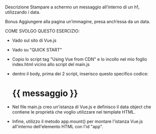 Descrizione
Stampare a schermo un messaggio all’interno di un h1, utilizzando i data.

Bonus
Aggiungere alla pagina un’immagine, presa anch’essa da un data.

COME SVOLGO QUESTO ESERCIZIO:

- Vado sul sito di Vue.js 
- Vado su "QUICK START"
- Copio lo script tag "Using Vue from CDN" e lo incollo nel mio foglio index.html vicino allo script del main.js
- dentro il body, prima dei 2 script, inserisco questo specifico codice:
  <div id="app">
        <h1>{{ messaggio }}</h1>
  </div>

- Nel file main.js creo un'istanza di Vue.js e definisco il data object che contiene le proprietà che voglio utilizzare nel template HTML.
- Infine, utilizzo il metodo app.mount() per montare l'istanza Vue.js all'interno dell'elemento HTML con l'id "app".

